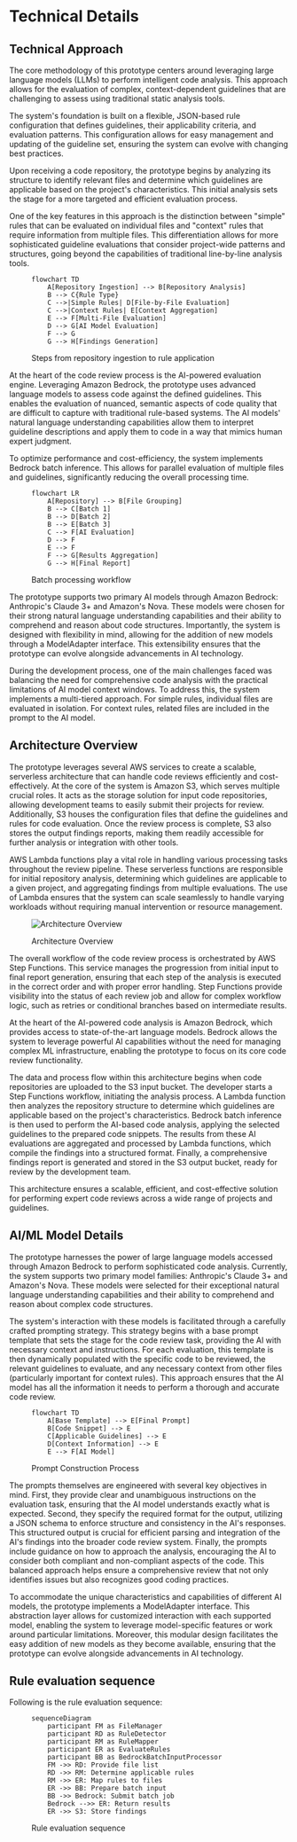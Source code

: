 # Technical Details

## Technical Approach

The core methodology of this prototype centers around leveraging large language models (LLMs) to perform intelligent
code analysis. This approach allows for the evaluation of complex, context-dependent guidelines that are challenging to
assess using traditional static analysis tools.

The system's foundation is built on a flexible, JSON-based rule configuration that defines guidelines, their
applicability criteria, and evaluation patterns. This configuration allows for easy management and updating of the
guideline set, ensuring the system can evolve with changing best practices.

Upon receiving a code repository, the prototype begins by analyzing its structure to identify relevant files and
determine which guidelines are applicable based on the project's characteristics. This initial analysis sets the stage
for a more targeted and efficient evaluation process.

One of the key features in this approach is the distinction between "simple" rules that can be evaluated on
individual files and "context" rules that require information from multiple files. This differentiation allows for more
sophisticated guideline evaluations that consider project-wide patterns and structures, going beyond the capabilities of
traditional line-by-line analysis tools.
<figure>

```mermaid
flowchart TD
    A[Repository Ingestion] --> B[Repository Analysis]
    B --> C{Rule Type}
    C -->|Simple Rules| D[File-by-File Evaluation]
    C -->|Context Rules| E[Context Aggregation]
    E --> F[Multi-File Evaluation]
    D --> G[AI Model Evaluation]
    F --> G
    G --> H[Findings Generation]
```

<figcaption>Steps from repository ingestion to rule application</figcaption>
</figure>

At the heart of the code review process is the AI-powered evaluation engine. Leveraging Amazon Bedrock, the prototype
uses advanced language models to assess code against the defined guidelines. This enables the evaluation of nuanced,
semantic aspects of code quality that are difficult to capture with traditional rule-based systems. The AI models'
natural language understanding capabilities allow them to interpret guideline descriptions and apply them to code in a
way that mimics human expert judgment.

To optimize performance and cost-efficiency, the system implements Bedrock batch inference. This allows for parallel
evaluation of multiple files and guidelines, significantly reducing the overall processing time.
<figure>

```mermaid
flowchart LR
    A[Repository] --> B[File Grouping]
    B --> C[Batch 1]
    B --> D[Batch 2]
    B --> E[Batch 3]
    C --> F[AI Evaluation]
    D --> F
    E --> F
    F --> G[Results Aggregation]
    G --> H[Final Report]
```

<figcaption>Batch processing workflow</figcaption>
</figure>

The prototype supports two primary AI models through Amazon Bedrock: Anthropic's Claude 3+ and Amazon's Nova. These
models were chosen for their strong natural language understanding capabilities and their ability to comprehend and
reason about code structures. Importantly, the system is designed with flexibility in mind, allowing for the addition of
new models through a ModelAdapter interface. This extensibility ensures that the prototype can evolve alongside
advancements in AI technology.

During the development process, one of the main challenges faced was balancing the need for comprehensive code analysis
with the practical limitations of AI model context windows. To address this, the system implements a multi-tiered
approach. For simple rules, individual files are evaluated in isolation. For context rules, related
files are included in the prompt to the AI model.

## Architecture Overview

The prototype leverages several AWS services to create a scalable, serverless architecture that can handle code reviews
efficiently and cost-effectively. At the core of the system is Amazon S3, which serves multiple crucial roles. It acts
as the storage solution for input code repositories, allowing development teams to easily submit their projects for
review. Additionally, S3 houses the configuration files that define the guidelines and rules for code evaluation. Once
the review process is complete, S3 also stores the output findings reports, making them readily accessible for further
analysis or integration with other tools.

AWS Lambda functions play a vital role in handling various processing tasks throughout the review pipeline. These
serverless functions are responsible for initial repository analysis, determining which guidelines are applicable to a
given project, and aggregating findings from multiple evaluations. The use of Lambda ensures that the system can scale
seamlessly to handle varying workloads without requiring manual intervention or resource management.

<figure>

![Architecture Overview](diagrams/architecture.png)
<figcaption>Architecture Overview</figcaption>
</figure>
The overall workflow of the code review process is orchestrated by AWS Step Functions. This service manages the
progression from initial input to final report generation, ensuring that each step of the analysis is executed in the
correct order and with proper error handling. Step Functions provide visibility into the status of each review job and
allow for complex workflow logic, such as retries or conditional branches based on intermediate results.

At the heart of the AI-powered code analysis is Amazon Bedrock, which provides access to state-of-the-art language
models. Bedrock allows the system to leverage powerful AI capabilities without the need for managing complex ML
infrastructure, enabling the prototype to focus on its core code review functionality.

The data and process flow within this architecture begins when code repositories are uploaded to the S3 input bucket.
The developer starts a Step Functions workflow, initiating the analysis process. A Lambda function then analyzes the
repository structure to determine which guidelines are applicable based on the project's characteristics. Bedrock batch
inference is then used to perform the AI-based code analysis, applying the selected guidelines to the prepared code
snippets. The results from these AI evaluations are aggregated and processed by Lambda functions, which compile the
findings into a structured format. Finally, a comprehensive findings report is generated and stored in the S3 output
bucket, ready for review by the development team.

This architecture ensures a scalable, efficient, and cost-effective solution for performing expert code reviews across a
wide range of projects and guidelines.

## AI/ML Model Details

The prototype harnesses the power of large language models accessed through Amazon Bedrock to perform sophisticated code
analysis. Currently, the system supports two primary model families: Anthropic's Claude 3+ and Amazon's Nova. These
models were selected for their exceptional natural language understanding capabilities and their ability to comprehend
and reason about complex code structures.

The system's interaction with these models is facilitated through a carefully crafted prompting strategy. This strategy
begins with a base prompt template that sets the stage for the code review task, providing the AI with necessary context
and instructions. For each evaluation, this template is then dynamically populated with the specific code to be
reviewed, the relevant guidelines to evaluate, and any necessary context from other files (particularly important for
context rules). This approach ensures that the AI model has all the information it needs to perform a thorough and
accurate code review.
<figure>

```mermaid
flowchart TD
    A[Base Template] --> E[Final Prompt]
    B[Code Snippet] --> E
    C[Applicable Guidelines] --> E
    D[Context Information] --> E
    E --> F[AI Model]
```

<figcaption>Prompt Construction Process</figcaption>
</figure>

The prompts themselves are engineered with several key objectives in mind. First, they provide clear and unambiguous
instructions on the evaluation task, ensuring that the AI model understands exactly what is expected. Second, they
specify the required format for the output, utilizing a JSON schema to enforce structure and consistency in the AI's
responses. This structured output is crucial for efficient parsing and integration of the AI's findings into the broader
code review system. Finally, the prompts include guidance on how to approach the analysis, encouraging the AI to
consider both compliant and non-compliant aspects of the code. This balanced approach helps ensure a comprehensive
review that not only identifies issues but also recognizes good coding practices.

To accommodate the unique characteristics and capabilities of different AI models, the prototype implements a
ModelAdapter interface. This abstraction layer allows for customized interaction with each supported model, enabling the
system to leverage model-specific features or work around particular limitations. Moreover, this modular design
facilitates the easy addition of new models as they become available, ensuring that the prototype can evolve alongside
advancements in AI technology.

## Rule evaluation sequence

Following is the rule evaluation sequence:

<figure>

```mermaid
sequenceDiagram
    participant FM as FileManager
    participant RD as RuleDetector
    participant RM as RuleMapper
    participant ER as EvaluateRules
    participant BB as BedrockBatchInputProcessor
    FM ->> RD: Provide file list
    RD ->> RM: Determine applicable rules
    RM ->> ER: Map rules to files
    ER ->> BB: Prepare batch input
    BB ->> Bedrock: Submit batch job
    Bedrock -->> ER: Return results
    ER ->> S3: Store findings

```

<figcaption>Rule evaluation sequence</figcaption>
</figure>